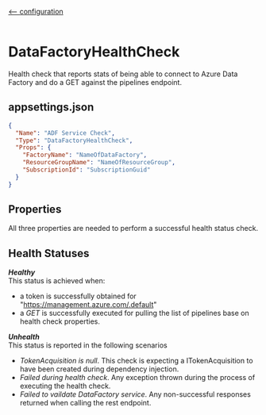 [<-- configuration](/docs/configuration.md)
<br />
<br />
# DataFactoryHealthCheck
Health check that reports stats of being able to connect to Azure Data Factory and do a GET against the pipelines endpoint.


## **appsettings.json**
```json
{
  "Name": "ADF Service Check",
  "Type": "DataFactoryHealthCheck",
  "Props": {
    "FactoryName": "NameOfDataFactory",
    "ResourceGroupName": "NameOfResourceGroup",
    "SubscriptionId": "SubscriptionGuid"
  }
}
```

## Properties
All three properties are needed to perform a successful health status check. 

## Health Statuses
_**Healthy**_  
This status is achieved when:
- a token is successfully obtained for "https://management.azure.com/.default"
- a _GET_ is successfully executed for pulling the list of pipelines base on health check properties.

_**Unhealth**_  
This status is reported in the following scenarios
- _TokenAcquisition is null_.  This check is expecting a ITokenAcquisition to have been created during dependency injection.
- _Failed during health check_.  Any exception thrown during the process of executing the health check.
- _Failed to vaildate DataFactory service_.  Any non-successful responses returned when calling the rest endpoint.